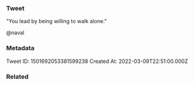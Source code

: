 ### Tweet
"You lead by being willing to walk alone."

@naval

### Metadata
Tweet ID: 1501692053381599238
Created At: 2022-03-09T22:51:00.000Z

### Related

